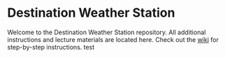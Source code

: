 # Destination Weather Station
Welcome to the Destination Weather Station repository. All additional instructions and lecture materials are located here. Check out the [wiki](https://github.com/Destination-SPACE/Weather-Station/wiki) for step-by-step instructions.
test
